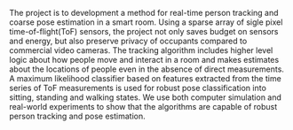 The project is to development a method for real-time person tracking and coarse pose estimation in a smart room. Using a sparse array of sigle pixel time-of-flight(ToF) sensors, the project not only saves budget on sensors and energy, but also preserve privacy of occupants compared to commercial video cameras. The tracking algorithm includes higher level logic about how people move and interact in a room and makes estimates about the locations of people even in the absence of direct measurements. A maximum likelihood classifier based on features extracted from the time series of ToF measurements is used for robust pose classification into sitting, standing and walking states. We use both computer simulation and real-world experiments to show that the algorithms are capable of robust person tracking and pose estimation.
